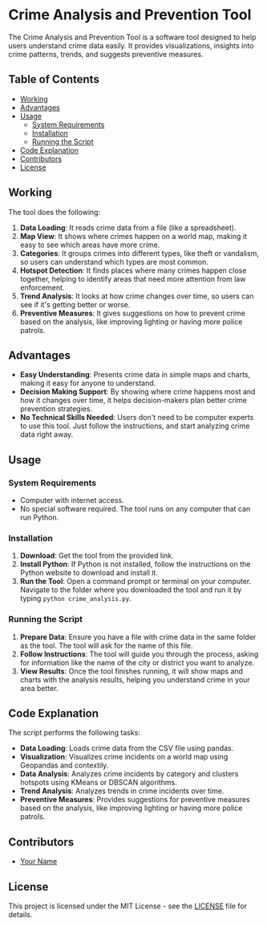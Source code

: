 # Crime Analysis and Prevention Tool

The Crime Analysis and Prevention Tool is a software tool designed to help users understand crime data easily. It provides visualizations, insights into crime patterns, trends, and suggests preventive measures.

## Table of Contents

- [Working](#working)
- [Advantages](#advantages)
- [Usage](#usage)
  - [System Requirements](#system-requirements)
  - [Installation](#installation)
  - [Running the Script](#running-the-script)
- [Code Explanation](#code-explanation)
- [Contributors](#contributors)
- [License](#license)

## Working

The tool does the following:

1. **Data Loading**: It reads crime data from a file (like a spreadsheet).
2. **Map View**: It shows where crimes happen on a world map, making it easy to see which areas have more crime.
3. **Categories**: It groups crimes into different types, like theft or vandalism, so users can understand which types are most common.
4. **Hotspot Detection**: It finds places where many crimes happen close together, helping to identify areas that need more attention from law enforcement.
5. **Trend Analysis**: It looks at how crime changes over time, so users can see if it's getting better or worse.
6. **Preventive Measures**: It gives suggestions on how to prevent crime based on the analysis, like improving lighting or having more police patrols.

## Advantages

- **Easy Understanding**: Presents crime data in simple maps and charts, making it easy for anyone to understand.
- **Decision Making Support**: By showing where crime happens most and how it changes over time, it helps decision-makers plan better crime prevention strategies.
- **No Technical Skills Needed**: Users don't need to be computer experts to use this tool. Just follow the instructions, and start analyzing crime data right away.

## Usage

### System Requirements

- Computer with internet access.
- No special software required. The tool runs on any computer that can run Python.

### Installation

1. **Download**: Get the tool from the provided link.
2. **Install Python**: If Python is not installed, follow the instructions on the Python website to download and install it.
3. **Run the Tool**: Open a command prompt or terminal on your computer. Navigate to the folder where you downloaded the tool and run it by typing `python crime_analysis.py`.

### Running the Script

1. **Prepare Data**: Ensure you have a file with crime data in the same folder as the tool. The tool will ask for the name of this file.
2. **Follow Instructions**: The tool will guide you through the process, asking for information like the name of the city or district you want to analyze.
3. **View Results**: Once the tool finishes running, it will show maps and charts with the analysis results, helping you understand crime in your area better.

## Code Explanation

The script performs the following tasks:

- **Data Loading**: Loads crime data from the CSV file using pandas.
- **Visualization**: Visualizes crime incidents on a world map using Geopandas and contextily.
- **Data Analysis**: Analyzes crime incidents by category and clusters hotspots using KMeans or DBSCAN algorithms.
- **Trend Analysis**: Analyzes trends in crime incidents over time.
- **Preventive Measures**: Provides suggestions for preventive measures based on the analysis, like improving lighting or having more police patrols.

## Contributors

- [Your Name](https://github.com/yourusername)

## License

This project is licensed under the MIT License - see the [LICENSE](LICENSE) file for details.
